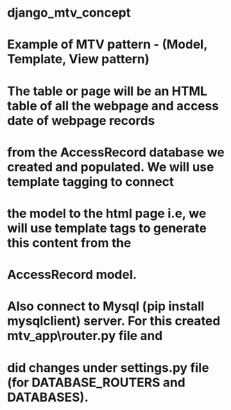 # django_mtv_concept

# Example of MTV pattern - (Model, Template, View pattern)
# The table or page will be an HTML table of all the webpage and access date of webpage records
# from the AccessRecord database we created and populated. We will use template tagging to connect
# the model to the html page i.e, we will use template tags to generate this content from the
# AccessRecord model.

# Also connect to Mysql (pip install mysqlclient) server. For this created mtv_app\router.py file and
# did changes under settings.py file (for DATABASE_ROUTERS and DATABASES).
